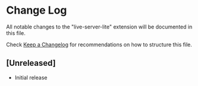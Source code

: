 # Change Log

All notable changes to the "live-server-lite" extension will be documented in this file.

Check [Keep a Changelog](http://keepachangelog.com/) for recommendations on how to structure this file.

## [Unreleased]

- Initial release